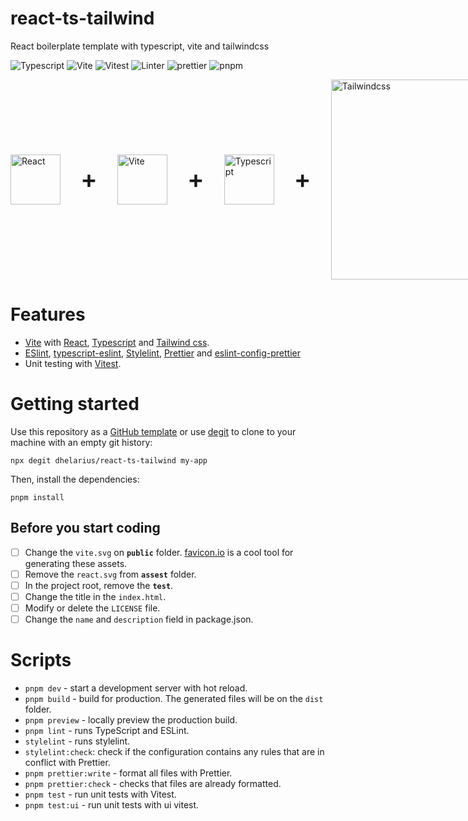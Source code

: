 # react-ts-tailwind

React boilerplate template with typescript, vite and tailwindcss

![Typescript](https://img.shields.io/badge/lang-typescript-blue) ![Vite](https://img.shields.io/badge/build-vite-blueviolet) ![Vitest](https://img.shields.io/badge/test-vitest-brightgreen)
![Linter](https://img.shields.io/badge/lint-typescript--eslint%20%7C%20eslint-informational) ![prettier](https://img.shields.io/badge/formatter-prettier-blueviolet) ![pnpm](https://img.shields.io/badge/pnpm-%3E=7.17.1-yellow)

<div style="display: flex; align-items: center; gap: 32px;">
 <img src="https://upload.wikimedia.org/wikipedia/commons/thumb/4/47/React.svg/1024px-React.svg.png" alt="React" width="80" height="auto">
 <p style="margin: 0; font-size: 40px; font-weight: 600;">+</p>
 <img src="https://upload.wikimedia.org/wikipedia/commons/thumb/f/f1/Vitejs-logo.svg/1039px-Vitejs-logo.svg.png" alt="Vite" width="80"> 
 <p style="margin: 0; font-size: 40px; font-weight: 600;">+</p>
 <img src="https://cdn.icon-icons.com/icons2/2415/PNG/512/typescript_plain_logo_icon_146316.png" alt="Typescript" width="80" height="auto">
 <p style="margin: 0; font-size: 40px; font-weight: 600;">+</p>
 <img src="https://upload.wikimedia.org/wikipedia/commons/thumb/9/95/Tailwind_CSS_logo.svg/768px-Tailwind_CSS_logo.svg.png" alt="Tailwindcss" width="320" height="auto">
</div>

# Features

- [Vite](https://vitejs.dev/) with [React](https://reactjs.org/), [Typescript](https://www.typescriptlang.org/) and [Tailwind css](https://tailwindcss.com/).
- [ESlint](https://eslint.org/), [typescript-eslint](https://typescript-eslint.io/), [Stylelint](https://stylelint.io/), [Prettier](https://prettier.io/) and [eslint-config-prettier](https://github.com/prettier/eslint-config-prettier)
- Unit testing with [Vitest](https://vitest.dev/).

# Getting started

Use this repository as a [GitHub template](https://github.com/dhelarius/react-ts/generate) or use [degit](https://github.com/Rich-Harris/degit) to clone to your machine with an empty git history:

```
npx degit dhelarius/react-ts-tailwind my-app
```

Then, install the dependencies:

```
pnpm install
```

## Before you start coding

- [ ] Change the `vite.svg` on **`public`** folder. [favicon.io](https://favicon.io/) is a cool tool for generating these assets.
- [ ] Remove the `react.svg` from **`assest`** folder.
- [ ] In the project root, remove the **`test`**.
- [ ] Change the title in the `index.html`.
- [ ] Modify or delete the `LICENSE` file.
- [ ] Change the `name` and `description` field in package.json.

# Scripts

- `pnpm dev` - start a development server with hot reload.
- `pnpm build` - build for production. The generated files will be on the `dist` folder.
- `pnpm preview` - locally preview the production build.
- `pnpm lint` - runs TypeScript and ESLint.
- `stylelint` - runs stylelint.
- `stylelint:check`: check if the configuration contains any rules that are in conflict with Prettier.
- `pnpm prettier:write` - format all files with Prettier.
- `pnpm prettier:check` - checks that files are already formatted.
- `pnpm test` - run unit tests with Vitest.
- `pnpm test:ui` - run unit tests with ui vitest.
